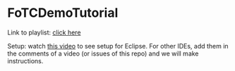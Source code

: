 # FoTCDemoTutorial
Link to playlist: [click here](https://www.youtube.com/playlist?list=PLQB8lA1gaTTp1gJ-DKZQGOlvMSsXBisD6 "How to Make a Game - YouTube")

Setup: watch [this video](https://www.youtube.com/watch?v=cHM5jb5335o "How to Make a Game: Episode 1: Setup - YouTube") to see setup for Eclipse. For other IDEs, add them in the comments of a video (or issues of this repo) and we will make instructions.
